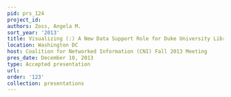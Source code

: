 ```yaml
---
pid: prs_124
project_id: 
authors: Zoss, Angela M.
sort_year: '2013'
title: Visualizing (:) A New Data Support Role for Duke University Libraries
location: Washington DC
host: Coalition for Networked Information (CNI) Fall 2013 Meeting
pres_date: December 10, 2013
type: Accepted presentation
url: 
order: '123'
collection: presentations
---
```

